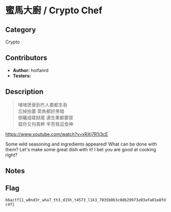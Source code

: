 # 蜜馬大廚 / Crypto Chef

## Category

Crypto

## Contributors

-   **Author:** hoifanrd
-   **Testers:** 

## Description

> 啫啫煲衰到冇人要都生呑  
> 忘掉拍薑 蒸魚都好黑暗  
> 倒曬成碟餸尾 連生果都要揼  
> 揾你又何貴幹 辛苦我這食神  

https://www.youtube.com/watch?v=xRXj7R1j3cE

Some wild seasoning and ingredients appeared! What can be done with them?
Let's make some great dish with it! I bet you are good at cooking right?

## Notes

## Flag

`b6actf{1_w0nd3r_wha7_th3_d15h_t4573_l1k3_7035b0b3c0db29973a93afa01e8fdc4f}`
